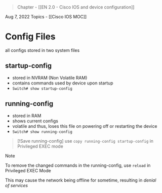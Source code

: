 >Chapter - [[EN 2.0 - Cisco IOS and device configuration]]

Aug 7, 2022
Topics - [[Cisco IOS MOC]]

# Config Files
all configs stored in two system files

## startup-config
- stored in NVRAM (Non Volatile RAM)
- contains commands used by device upon startup
- `Switch# show startup-config`

## running-config
- stored in RAM
- shows current configs
- volatile and thus, loses this file on powering off or restarting the device
- `Switch# show running-config`

>[!Save running-config]
>use `copy running-config startup-config` in Privileged EXEC mode

>[!NOTE]
>To remove the changed commands in the running-config, use `reload` in Privileged EXEC Mode
>
>This may cause the network being offline for sometime, resulting in *denial of services*
